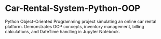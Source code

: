 # Car-Rental-System-Python-OOP
Python Object-Oriented Programming project simulating an online car rental platform. Demonstrates OOP concepts, inventory management, billing calculations, and DateTime handling in Jupyter Notebook.
